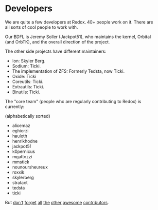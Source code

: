 Developers
==========

We are quite a few developers at Redox. 40+ people work on it. There are all sorts of cool people to work with.

Our BDFL is Jeremy Soller (Jackpot51), who maintains the kernel, Orbital (and OrbTK), and the overall direction of the project.

The other side projects have different maintainers:

- Ion: Skyler Berg.
- Sodium: Ticki.
- The implementation of ZFS: Formerly Tedsta, now Ticki.
- Oxide: Ticki
- Coreutils: Ticki.
- Extrautils: Ticki.
- Binutils: Ticki.

The "core team" (people who are regularly contributing to Redox) is currently:

(alphabetically sorted)

- alicemaz
- eghiorzi
- hauleth
- henrikhodne
- jackpot51
- k0pernicus
- mgattozzi
- mmstick
- nounoursheureux
- roxxik
- skylerberg
- stratact
- tedsta
- ticki

But [don't](https://github.com/redox-os/redox/graphs/contributors) [forget](https://github.com/redox-os/coreutils/graphs/contributors) [all](https://github.com/redox-os/sodium/graphs/contributors) [the](https://github.com/redox-os/ion/graphs/contributors) [other](https://github.com/redox-os/orbtk/graphs/contributors) [awesome](https://github.com/redox-os/orbclient/graphs/contributors) [contributors](https://github.com/redox-os/redox/graphs/contributors).
